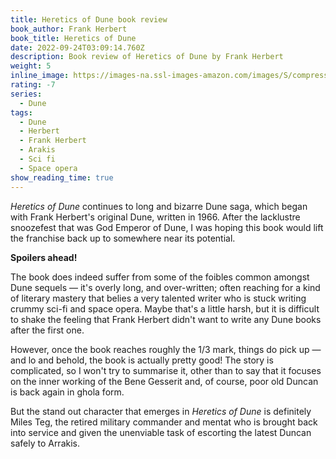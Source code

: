 ```yaml
---
title: Heretics of Dune book review
book_author: Frank Herbert
book_title: Heretics of Dune
date: 2022-09-24T03:09:14.760Z
description: Book review of Heretics of Dune by Frank Herbert
weight: 5
inline_image: https://images-na.ssl-images-amazon.com/images/S/compressed.photo.goodreads.com/books/1564027750i/44492287.jpg
rating: -7
series:
  - Dune
tags:
  - Dune
  - Herbert
  - Frank Herbert
  - Arakis
  - Sci fi
  - Space opera
show_reading_time: true
---
```

*Heretics of Dune* continues to long and bizarre Dune saga, which began with Frank Herbert's original Dune, written in 1966. After the lacklustre snoozefest that was God Emperor of Dune, I was hoping this book would lift the franchise back up to somewhere near its potential.

**Spoilers ahead!**

<!-- more -->

The book does indeed suffer from some of the foibles common amongst Dune sequels — it's overly long, and over-written; often reaching for a kind of literary mastery that belies a very talented writer who is stuck writing crummy sci-fi and space opera. Maybe that's a little harsh, but it is difficult to shake the feeling that Frank Herbert didn't want to write any Dune books after the first one.

However, once the book reaches roughly the 1/3 mark, things do pick up  — and lo and behold, the book is actually pretty good! The story is complicated, so I won't try to summarise it, other than to say that it focuses on the inner working of the Bene Gesserit and, of course, poor old Duncan is back again in ghola form.

But the stand out character that emerges in *Heretics of Dune* is definitely Miles Teg, the retired military commander and mentat who is brought back into service and given the unenviable task of escorting the latest Duncan safely to Arrakis.